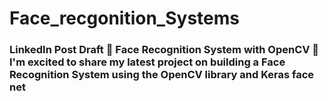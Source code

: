 # Face_recgonition_Systems
### LinkedIn Post Draft  🚀 **Face Recognition System with OpenCV** 🚀  I'm excited to share my latest project on building a Face Recognition System using the OpenCV library and Keras face net
